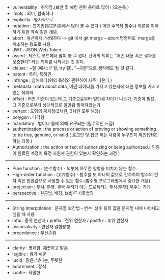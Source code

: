 + vulnerability : 취약점.(보안 및 해킹 관련 용어로 많이 나오는듯.)
+ imply : 의미, 함축하다
+ explicitly : 명시적으로
+ notation : 표기법(알고리즘에서 많이 볼 수 있다.) 어떤 수학적 함수나 이론을 이해하기 위한 약속 같은 개념.
+ abort : 유산하다, 낙태하다 -> git 에서 git merge --abort 명령어로  merge를 취소하는 용도로 사용.
+ JWT : JSON Web Token
+ assert : 테스트 코드에서 많이 볼 수 있다. 단어의 의미는 "어떤 내용 혹은 결과를 보증한다" 라는 의미를 나타내는 것 같다.
+ clause : ~절 (예시: if 절, try 절), "~구문"으로 생각해도 될 것 같다.
+ patent : 특허, 특허권
+ infringe : 침해하다(위의 특허와 관련하여 자주 나온다.)
+ metadata : data about data, 어떤 데이터를 가지고 있는지에 대한 정보를 가지고 있는 데이터
+ offset : 어떤 기준이 있는데 그 기준으로부터 얼만큼 차이가 나는가. 기준이 필요. 그 기준으로부터 상대적으로 얼만큼 떨어져있는가.
+ vertext : 도형의 꼭지점(2차원, 3차원 모두 해당)
+ polygon : 다각형
+ mandatory : 법이나 룰에 의해 요구되는 (필수적인 느낌)
+ authentication : the process or action of proving or showing something to be true, genuine, or valid.( 로그인 및 접근 하는 사람이 누구인지 확인(인증) 하는 과정 )
+ Authorization : the action or fact of authorizing or being authorized.( 인증이 완료된 계정이 특정 자원에 권한이 있는지 확인하는 과정 )

---
+ Pure function : (순수함수) - 외부에 아무런 영향을 미치지 않는 함수.
+ High-order function : (고계함수) - 함수를 또 하나의 값으로 간주하여 함수의 인자 혹은 반환값으로 사용할 수 있는 함수.(함수형 프로그래밍에서 중요한 개념)
+ projection : 투사, 투영. 결국 우리가 아는 프로젝터는 투사(투영) 해주는 기계
+ perspective : 원근법, 배경, (adj)투시화법의

---
+ String Interpolation : 문자열 보간법 - 변수  상수 등의 값을 문자열 내에 나타내고 싶을 때 사용
+ infix : 중위 연산자 / prefix : 전위 연산자 / postfix : 후위 연산자
+ associativity : 연산자 결합방향
+ precedence : 우선순위

---
+ clarity : 명쾌함. 깨끗하고 맑음.
+ legible : 읽기 쉬운
+ lucid : 맑은, 빛나는, 뚜렷한
+ adornment : 장식
+ subtle : 세밀한
